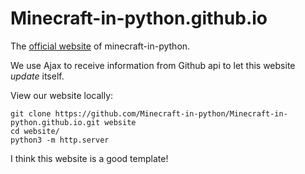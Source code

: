 # Minecraft-in-python.github.io
The [official website](https://minecraft-in-python.github.io/) of minecraft-in-python.

We use Ajax to receive information from Github api to let this website *update* itself.

View our website locally:
```shell
git clone https://github.com/Minecraft-in-python/Minecraft-in-python.github.io.git website
cd website/
python3 -m http.server
```

I think this website is a good template!
